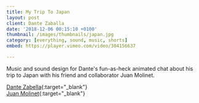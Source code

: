 ```yaml
---
title: My Trip To Japan
layout: post
client: Dante Zaballa
date: '2018-12-06 00:15:10 +0100'
thumbnail: /images/thumbnails/japan.jpg
category: [everything, sound, music, shorts]
embed: https://player.vimeo.com/video/304156637

---
```


Music and sound design for Dante's fun-as-heck animated chat about his trip to Japan with his friend and collaborator Juan Molinet.

[Dante Zabella](http://dantezaballa.com/){:target="_blank"}  
[Juan Molinet](https://lebureau.tv/){:target="_blank"}
